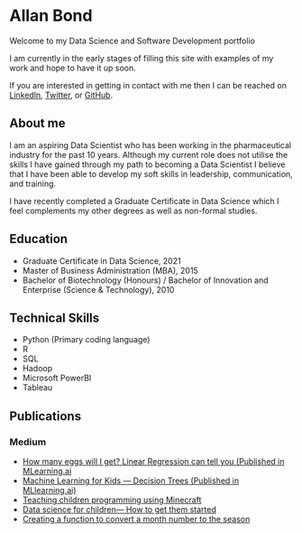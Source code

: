 # Allan Bond

Welcome to my Data Science and Software Development portfolio

I am currently in the early stages of filling this site with examples of my work and hope to have it up soon.

If you are interested in getting in contact with me then I can be reached on [Linkedln](https://www.linkedin.com/in/allanbond/), [Twitter](https://twitter.com/allanjbond), or [GitHub](https://github.com/allan-bond).

## About me

I am an aspiring Data Scientist who has been working in the pharmaceutical industry for the past 10 years. Although my current role does not utilise the skills I have gained through my path to becoming a Data Scientist I believe that I have been able to develop my soft skills in leadership, communication, and training.

I have recently completed a Graduate Certificate in Data Science which I feel complements my other degrees as well as non-formal studies.

## Education

- Graduate Certificate in Data Science, 2021 
- Master of Business Administration (MBA), 2015
- Bachelor of Biotechnology (Honours) / Bachelor of Innovation and Enterprise (Science & Technology), 2010

## Technical Skills
- Python (Primary coding language)
- R
- SQL
- Hadoop 
- Microsoft PowerBI
- Tableau

## Publications

### Medium

- [How many eggs will I get? Linear Regression can tell you (Published in MLearning.ai](https://medium.com/mlearning-ai/how-many-eggs-will-i-get-linear-regression-can-tell-you-d7d0e5968a4c)
- [Machine Learning for Kids — Decision Trees (Published in MLlearning.ai)](https://medium.com/mlearning-ai/machine-learning-for-kids-decision-trees-db9853dca27d)
- [Teaching children programming using Minecraft](https://allanbond.medium.com/teaching-children-programming-using-minecraft-6a537d38f4dd)
- [Data science for children— How to get them started](https://allanbond.medium.com/machine-learning-for-kids-1f47d656bee0)
- [Creating a function to convert a month number to the season](https://allanbond.medium.com/creating-a-function-to-convert-a-month-number-to-the-season-a40237966ef3)




